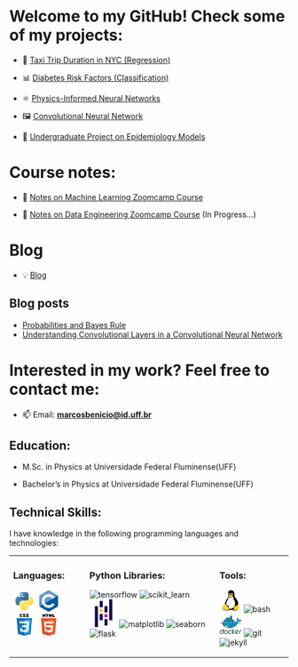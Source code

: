 <h1 align="left">Welcome to my GitHub! Check some of my projects:</h1>

- 🚕 [Taxi Trip Duration in NYC (Regression)](https://github.com/marcosbenicio/taxi-trip-regression/blob/main/notebooks/taxi-trip-duration-raw.ipynb)

- 📊 [Diabetes Risk Factors (Classification)](https://github.com/marcosbenicio/diabetes-classification)

- ⚛️ [Physics-Informed Neural Networks](https://github.com/marcosbenicio/pinns)

- 🖼️ [Convolutional Neural Network](https://github.com/marcosbenicio/convolutional-neural-network)

- 🔬 [Undergraduate Project on Epidemiology Models](https://github.com/marcosbenicio/epidemiology)

<h1 align="left">Course notes:</h1>

- 📝 [Notes on Machine Learning Zoomcamp Course](https://github.com/marcosbenicio/ML-zoomcamp)
   
- 📝 [Notes on Data Engineering Zoomcamp Course](https://github.com/marcosbenicio/DE-zoomcamp) (In Progress...)


# Blog 

- 💡 [ Blog ](https://marcosbenicio.github.io/)


## Blog posts


- [Probabilities and Bayes Rule](https://marcosbenicio.github.io/2023/11/22/probability.html)
- [Understanding Convolutional Layers in a Convolutional Neural Network](https://marcosbenicio.github.io/2023/11/27/cnn.html)

<h1 align="left">Interested in my work? Feel free to contact me:</h1>

- 📫 Email: **marcosbenicio@id.uff.br**


<h2 align="left">Education:</h2>

- M.Sc. in Physics at Universidade Federal Fluminense(UFF)

- Bachelor’s in Physics at Universidade Federal Fluminense(UFF) 

<h2 align="left">Technical Skills:</h2>

<p>I have knowledge in the following programming languages and technologies:</p>

<table>
  <tr>
    <!-- Languages -->
    <td valign="top" style="border: none;">
      <h3 align="left">Languages:</h3>
      <p align="left">
        <a target="_blank" rel="noreferrer"> 
          <img src="https://raw.githubusercontent.com/devicons/devicon/master/icons/python/python-original.svg" alt="python" width="40" height="40"/>
        </a>
        <a target="_blank" rel="noreferrer"> 
          <img src="https://raw.githubusercontent.com/devicons/devicon/master/icons/c/c-original.svg" alt="c" width="40" height="40"/>
        </a>
        <a target="_blank" rel="noreferrer"> 
          <img src="https://raw.githubusercontent.com/devicons/devicon/master/icons/css3/css3-original-wordmark.svg" alt="css3" width="40" height="40"/> 
        </a>
        <a target="_blank" rel="noreferrer"> 
          <img src="https://raw.githubusercontent.com/devicons/devicon/master/icons/html5/html5-original-wordmark.svg" alt="html5" width="40" height="40"/>
        </a>
      </p>
    </td>
    <!-- Python Libraries -->
    <td valign="top" style="border: none;">
      <h3 align="left">Python Libraries:</h3>
      <p align="left">
        <a target="_blank" rel="noreferrer"> 
          <img src="https://www.vectorlogo.zone/logos/tensorflow/tensorflow-icon.svg" alt="tensorflow" width="40" height="40"/> 
        </a>
        <a target="_blank" rel="noreferrer"> 
          <img src="https://upload.wikimedia.org/wikipedia/commons/0/05/Scikit_learn_logo_small.svg" alt="scikit_learn" width="60" height="60"/>
        </a>
        <a target="_blank" rel="noreferrer"> 
          <img src="https://raw.githubusercontent.com/devicons/devicon/2ae2a900d2f041da66e950e4d48052658d850630/icons/pandas/pandas-original.svg" alt="pandas" width="50" height="50"/>
        </a>
        <a target="_blank" rel="noreferrer"> 
          <img src="https://upload.wikimedia.org/wikipedia/commons/8/84/Matplotlib_icon.svg" alt="matplotlib" width="40" height="40"/>
        </a>
        <a target="_blank" rel="noreferrer"> 
          <img src="https://seaborn.pydata.org/_images/logo-mark-lightbg.svg" alt="seaborn" width="40" height="40"/>
        </a>
        <a target="_blank" rel="noreferrer"> 
          <img src="https://www.vectorlogo.zone/logos/pocoo_flask/pocoo_flask-icon.svg" alt="flask" width="40" height="40"/>
        </a>
      </p>
    </td>
    <!-- Tools -->
    <td valign="top" style="border: none;">
      <h3 align="left">Tools:</h3>
      <p align="left">
        <a target="_blank" rel="noreferrer"> 
          <img src="https://raw.githubusercontent.com/devicons/devicon/master/icons/linux/linux-original.svg" alt="linux" width="40" height="40"/>
        </a>
        <a target="_blank" rel="noreferrer">
          <img src="https://www.vectorlogo.zone/logos/gnu_bash/gnu_bash-official.svg" alt="bash" width="60" height="60"/>
        </a>
        <a target="_blank" rel="noreferrer"> 
          <img src="https://raw.githubusercontent.com/devicons/devicon/master/icons/docker/docker-original-wordmark.svg" alt="docker" width="40" height="40"/>
        </a>
        <a target="_blank" rel="noreferrer"> 
          <img src="https://www.vectorlogo.zone/logos/git-scm/git-scm-icon.svg" alt="git" width="40" height="40"/>
        </a>
        <a target="_blank" rel="noreferrer"> 
          <img src="https://www.vectorlogo.zone/logos/jekyllrb/jekyllrb-icon.svg" alt="jekyll" width="40" height="40"/>
        </a>
      </p>
    </td>
  </tr>
</table>

   

